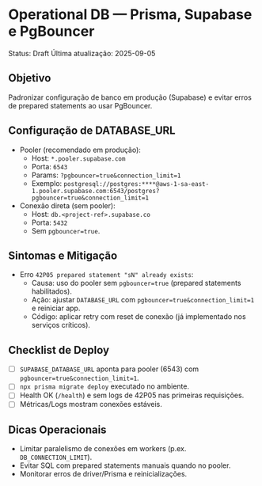 # Operational DB — Prisma, Supabase e PgBouncer

Status: Draft
Última atualização: 2025-09-05

## Objetivo
Padronizar configuração de banco em produção (Supabase) e evitar erros de prepared statements ao usar PgBouncer.

## Configuração de DATABASE_URL
- Pooler (recomendado em produção):
  - Host: `*.pooler.supabase.com`
  - Porta: `6543`
  - Params: `?pgbouncer=true&connection_limit=1`
  - Exemplo:
    `postgresql://postgres:****@aws-1-sa-east-1.pooler.supabase.com:6543/postgres?pgbouncer=true&connection_limit=1`
- Conexão direta (sem pooler):
  - Host: `db.<project-ref>.supabase.co`
  - Porta: `5432`
  - Sem `pgbouncer=true`.

## Sintomas e Mitigação
- Erro `42P05 prepared statement "sN" already exists`:
  - Causa: uso do pooler sem `pgbouncer=true` (prepared statements habilitados).
  - Ação: ajustar `DATABASE_URL` com `pgbouncer=true&connection_limit=1` e reiniciar app.
  - Código: aplicar retry com reset de conexão (já implementado nos serviços críticos).

## Checklist de Deploy
- [ ] `SUPABASE_DATABASE_URL` aponta para pooler (6543) com `pgbouncer=true&connection_limit=1`.
- [ ] `npx prisma migrate deploy` executado no ambiente.
- [ ] Health OK (`/health`) e sem logs de 42P05 nas primeiras requisições.
- [ ] Métricas/Logs mostram conexões estáveis.

## Dicas Operacionais
- Limitar paralelismo de conexões em workers (p.ex. `DB_CONNECTION_LIMIT`).
- Evitar SQL com prepared statements manuais quando no pooler.
- Monitorar erros de driver/Prisma e reinicializações.

